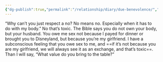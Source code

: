 ```yaml
---
{"dg-publish":true,"permalink":"/relationship/diary/due-benevolence/","created":"Feb 16, 2023, 3:37 AM"}
---
```



“Why can’t you just respect a no? No means no. Especially when it has to do with my body.” No that’s toxic. The Bible says you do not own your body, but your husband. You owe me sex not because I payed for dinner or brought you to Disneyland, but because you’re my girlfriend. I have a subconscious feeling that you owe sex to me, and ==if it’s not because you are my girlfriend, we will always see it as an exchange, and that’s toxic==. Than I will say, “What value do you bring to the table?”